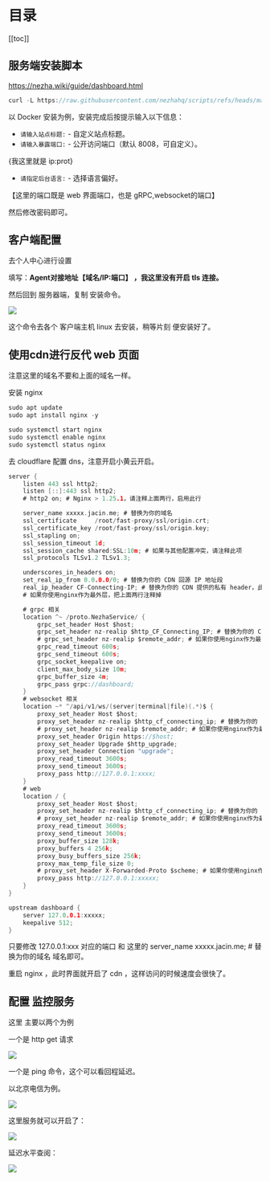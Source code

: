 
# 目录

[[toc]]

## 服务端安装脚本


https://nezha.wiki/guide/dashboard.html

```go
curl -L https://raw.githubusercontent.com/nezhahq/scripts/refs/heads/main/install.sh -o nezha.sh && chmod +x nezha.sh && sudo ./nezha.sh
```

以 Docker 安装为例，安装完成后按提示输入以下信息：

- `请输入站点标题:` - 自定义站点标题。
- `请输入暴露端口:` - 公开访问端口（默认 8008，可自定义）。

{我这里就是 ip:prot}

- `请指定后台语言:` - 选择语言偏好。

【这里的端口既是 web 界面端口，也是 gRPC,websocket的端口】

然后修改密码即可。

## 客户端配置

去个人中心进行设置

填写：**Agent对接地址【域名/IP:端口】 ，我这里没有开启 tls 连接。**

然后回到 服务器端，复制 安装命令。

![](https://cdn.jsdelivr.net/gh/jacinli/image-hosting@main/notes/20250810174438161.png)

这个命令去各个 客户端主机 linux 去安装，稍等片刻 便安装好了。

## 使用cdn进行反代 web 页面

注意这里的域名不要和上面的域名一样。

安装 nginx

```go
sudo apt update
sudo apt install nginx -y 

sudo systemctl start nginx
sudo systemctl enable nginx
sudo systemctl status nginx
```

去 cloudflare 配置 dns，注意开启小黄云开启。

```go
server {
    listen 443 ssl http2;
    listen [::]:443 ssl http2;
    # http2 on; # Nginx > 1.25.1，请注释上面两行，启用此行

    server_name xxxxx.jacin.me; # 替换为你的域名
    ssl_certificate     /root/fast-proxy/ssl/origin.crt;
    ssl_certificate_key /root/fast-proxy/ssl/origin.key;
    ssl_stapling on;
    ssl_session_timeout 1d;
    ssl_session_cache shared:SSL:10m; # 如果与其他配置冲突，请注释此项
    ssl_protocols TLSv1.2 TLSv1.3;

    underscores_in_headers on;
    set_real_ip_from 0.0.0.0/0; # 替换为你的 CDN 回源 IP 地址段
    real_ip_header CF-Connecting-IP; # 替换为你的 CDN 提供的私有 header，此处为 CloudFlare 默认
    # 如果你使用nginx作为最外层，把上面两行注释掉

    # grpc 相关    
    location ^~ /proto.NezhaService/ {
        grpc_set_header Host $host;
        grpc_set_header nz-realip $http_CF_Connecting_IP; # 替换为你的 CDN 提供的私有 header，此处为 CloudFlare 默认
        # grpc_set_header nz-realip $remote_addr; # 如果你使用nginx作为最外层，就把上面一行注释掉，启用此行
        grpc_read_timeout 600s;
        grpc_send_timeout 600s;
        grpc_socket_keepalive on;
        client_max_body_size 10m;
        grpc_buffer_size 4m;
        grpc_pass grpc://dashboard;
    }
    # websocket 相关
    location ~* ^/api/v1/ws/(server|terminal|file)(.*)$ {
        proxy_set_header Host $host;
        proxy_set_header nz-realip $http_cf_connecting_ip; # 替换为你的 CDN 提供的私有 header，此处为 CloudFlare 默认
        # proxy_set_header nz-realip $remote_addr; # 如果你使用nginx作为最外层，就把上面一行注释掉，启用此行
        proxy_set_header Origin https://$host;
        proxy_set_header Upgrade $http_upgrade;
        proxy_set_header Connection "upgrade";
        proxy_read_timeout 3600s;
        proxy_send_timeout 3600s;
        proxy_pass http://127.0.0.1:xxxx;
    }
    # web
    location / {
        proxy_set_header Host $host;
        proxy_set_header nz-realip $http_cf_connecting_ip; # 替换为你的 CDN 提供的私有 header，此处为 CloudFlare 默认
        # proxy_set_header nz-realip $remote_addr; # 如果你使用nginx作为最外层，就把上面一行注释掉，启用此行
        proxy_read_timeout 3600s;
        proxy_send_timeout 3600s;
        proxy_buffer_size 128k;
        proxy_buffers 4 256k;
        proxy_busy_buffers_size 256k;
        proxy_max_temp_file_size 0;
        # proxy_set_header X-Forwarded-Proto $scheme; # 如果你使用nginx作为最外层，就启用此行避免无法正确读取访问的协议
        proxy_pass http://127.0.0.1:xxxxx;
    }
}

upstream dashboard {
    server 127.0.0.1:xxxxx;
    keepalive 512;
}
```

只要修改 127.0.0.1:xxx 对应的端口 和 这里的    server_name xxxxx.jacin.me; # 替换为你的域名
 域名即可。

重启 nginx ，此时界面就开启了 cdn ，这样访问的时候速度会很快了。

## 配置 监控服务

这里 主要以两个为例

一个是 http get 请求

![](https://cdn.jsdelivr.net/gh/jacinli/image-hosting@main/notes/20250810175039986.png)

一个是 ping 命令，这个可以看回程延迟。

以北京电信为例。

![](https://cdn.jsdelivr.net/gh/jacinli/image-hosting@main/notes/20250810175136096.png)

这里服务就可以开启了：

![](https://cdn.jsdelivr.net/gh/jacinli/image-hosting@main/notes/20250810175224791.png)

延迟水平查阅：

![](https://cdn.jsdelivr.net/gh/jacinli/image-hosting@main/notes/20250810175257261.png)